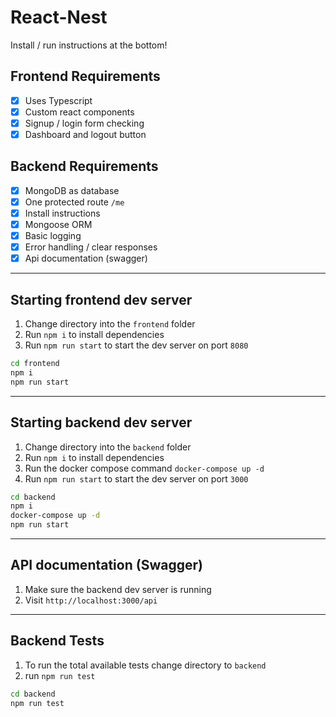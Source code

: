 # React-Nest

Install / run instructions at the bottom!

## Frontend Requirements

- [x] Uses Typescript
- [x] Custom react components
- [x] Signup / login form checking
- [x] Dashboard and logout button

## Backend Requirements

- [x] MongoDB as database
- [x] One protected route `/me`
- [x] Install instructions
- [x] Mongoose ORM
- [x] Basic logging
- [x] Error handling / clear responses
- [x] Api documentation (swagger)

---

## Starting frontend dev server

1. Change directory into the `frontend` folder
2. Run `npm i` to install dependencies
3. Run `npm run start` to start the dev server on port `8080`

```bash
cd frontend
npm i
npm run start
```

---

## Starting backend dev server

1. Change directory into the `backend` folder
2. Run `npm i` to install dependencies
3. Run the docker compose command `docker-compose up -d`
4. Run `npm run start` to start the dev server on port `3000`

```bash
cd backend
npm i
docker-compose up -d
npm run start
```

---

## API documentation (Swagger)

1. Make sure the backend dev server is running
2. Visit `http://localhost:3000/api`

---

## Backend Tests

1. To run the total available tests change directory to `backend`
2. run `npm run test`

```bash
cd backend
npm run test
```
